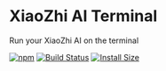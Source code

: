 # XiaoZhi AI Terminal
Run your XiaoZhi AI on the terminal

[![npm][npm]][npm-url]
[![Build Status][build-status]][build-status-url]
[![Install Size][size]][size-url]

<!-- Badges -->

[npm]: https://img.shields.io/npm/v/@sobird/xiaozhi.svg
[npm-url]: https://www.npmjs.com/package/@sobird/xiaozhi
[build-status]: https://img.shields.io/github/actions/workflow/status/sobird/xiaozhi/release-please.yml?label=CI&logo=github
[build-status-url]: https://github.com/sobird/xiaozhi/actions
[size]: https://packagephobia.com/badge?p=@sobird/xiaozhi
[size-url]: https://packagephobia.com/result?p=@sobird/xiaozhi

